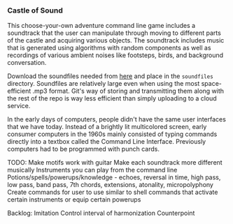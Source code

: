 ### Castle of Sound

This choose-your-own adventure command line game includes a soundtrack that the user can manipulate through moving to different parts of the castle and acquiring various objects. The soundtrack includes music that is generated using algorithms with random components as well as recordings of various ambient noises like footsteps, birds, and background conversation.

Download the soundfiles needed from [here](https://drive.google.com/drive/folders/1GT2uNe9idCnJlRWD0WYllIviSZOjfrqh?usp=sharing) and place in the `soundfiles` directory. Soundfiles are relatively large even when using the most space-efficient .mp3 format. Git's way of storing and transmitting them along with the rest of the repo is way less efficient than simply uploading to a cloud service.

In the early days of computers, people didn't have the same user interfaces that we have today. Instead of a brightly lit multicolored screen, early consumer computers in the 1960s mainly consisted of typing commands directly into a textbox called the Command Line Interface. Previously computers had to be programmed with punch cards. 

TODO:
Make motifs work with guitar
Make each soundtrack more different musically
Instruments you can play from the command line
Potions/spells/powerups/knowledge - echoes, reversal in time, high pass, low pass, band pass, 7th chords, extensions, atonality, micropolyphony
Create commands for user to use similar to shell commands that activate certain instruments or equip certain powerups

Backlog:
Imitation
Control interval of harmonization
Counterpoint



